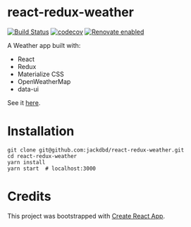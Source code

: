 # react-redux-weather
[![Build Status](https://travis-ci.org/jackdbd/react-redux-weather.svg?branch=master)](https://travis-ci.org/jackdbd/react-redux-weather) [![codecov](https://codecov.io/gh/jackdbd/react-redux-weather/branch/master/graph/badge.svg)](https://codecov.io/gh/jackdbd/react-redux-weather) [![Renovate enabled](https://img.shields.io/badge/renovate-enabled-brightgreen.svg)](https://renovateapp.com/)

A Weather app built with:

- React
- Redux
- Materialize CSS
- OpenWeatherMap
- data-ui

See it [here](https://jackdbd.github.io/react-redux-weather).

# Installation

```
git clone git@github.com:jackdbd/react-redux-weather.git
cd react-redux-weather
yarn install
yarn start  # localhost:3000
```

# Credits

This project was bootstrapped with [Create React App](https://github.com/facebookincubator/create-react-app).
